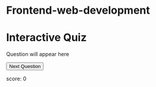 # Frontend-web-development
<!DOCTYPE html>
<html lang="=en">
    <head>
        <meta charset="utf-8">
        <meta name="viewport" content="width=device-width, intial-scale=1.0">
        <title>Interactive Quiz Application</title>
        <link rel="stylesheet" href="style.css">
    </head>
    <body>
        <div class="quiz-container">
            <h1>Interactive Quiz</h1>
            <div id="question-container">
                <p id="question">Question will appear here</p>
                <div id="options"></div>
            </div>
            <p id="feedback"></p>
            <button id="next-btn">Next Question</button>
            <p id="score">score: 0</p>
        </div>
        <script src="script.js"></script>
    </body>
</html>

